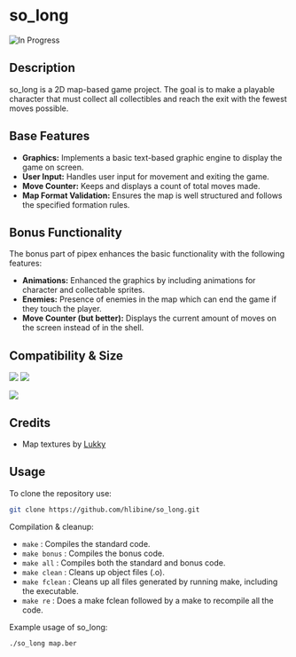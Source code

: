 # so_long
![In Progress](https://img.shields.io/badge/In_Progress-orange)
## Description

so_long is a 2D map-based game project. The goal is to make a playable character that must collect all collectibles and reach the exit with the fewest moves possible.

## Base Features
  
- **Graphics:** Implements a basic text-based graphic engine to display the game on screen.
- **User Input:** Handles user input for movement and exiting the game.
- **Move Counter:** Keeps and displays a count of total moves made.
- **Map Format Validation:** Ensures the map is well structured and follows the specified formation rules.

## Bonus Functionality

The bonus part of pipex enhances the basic functionality with the following features:

- **Animations:** Enhanced the graphics by including animations for character and collectable sprites.
- **Enemies:** Presence of enemies in the map which can end the game if they touch the player.
- **Move Counter (but better):** Displays the current amount of moves on the screen instead of in the shell.

## Compatibility & Size

![](https://img.shields.io/badge/WSL-0a97f5?style=for-the-badge&logo=linux&logoColor=white)
![](	https://img.shields.io/badge/mac%20os-000000?style=for-the-badge&logo=apple&logoColor=white)

![](https://img.shields.io/github/languages/code-size/hlibine/so_long?color=5BCFFF)

## Credits
- Map textures by [Lukky](https://itch.io/profile/lukky-nl)

## Usage 

To clone the repository use:
```bash
git clone https://github.com/hlibine/so_long.git
```
Compilation & cleanup:

- `make` : Compiles the standard code.
- `make bonus` : Compiles the bonus code.
- `make all` : Compiles both the standard and bonus code.
- `make clean` : Cleans up object files (.o).
- `make fclean` : Cleans up all files generated by running make, including the executable.
- `make re` : Does a make fclean followed by a make to recompile all the code.

Example usage of so_long:
```
./so_long map.ber
```
